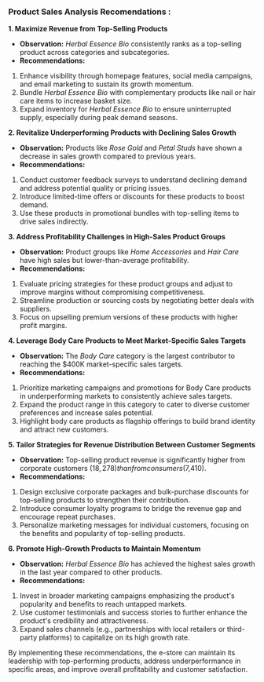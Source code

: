 ###  Product Sales Analysis Recomendations :


**1\. Maximize Revenue from Top-Selling Products**

*   **Observation:** _Herbal Essence Bio_ consistently ranks as a top-selling product across categories and subcategories.
*   **Recommendations:**

1.  Enhance visibility through homepage features, social media campaigns, and email marketing to sustain its growth momentum.
2.  Bundle _Herbal Essence Bio_ with complementary products like nail or hair care items to increase basket size.
3.  Expand inventory for _Herbal Essence Bio_ to ensure uninterrupted supply, especially during peak demand seasons.

**2\. Revitalize Underperforming Products with Declining Sales Growth**

*   **Observation:** Products like _Rose Gold_ and _Petal Studs_ have shown a decrease in sales growth compared to previous years.
*   **Recommendations:**

1.  Conduct customer feedback surveys to understand declining demand and address potential quality or pricing issues.
2.  Introduce limited-time offers or discounts for these products to boost demand.
3.  Use these products in promotional bundles with top-selling items to drive sales indirectly.

**3\. Address Profitability Challenges in High-Sales Product Groups**

*   **Observation:** Product groups like _Home Accessories_ and _Hair Care_ have high sales but lower-than-average profitability.
*   **Recommendations:**

1.  Evaluate pricing strategies for these product groups and adjust to improve margins without compromising competitiveness.
2.  Streamline production or sourcing costs by negotiating better deals with suppliers.
3.  Focus on upselling premium versions of these products with higher profit margins.

**4\. Leverage Body Care Products to Meet Market-Specific Sales Targets**

*   **Observation:** The _Body Care_ category is the largest contributor to reaching the $400K market-specific sales targets.
*   **Recommendations:**

1.  Prioritize marketing campaigns and promotions for Body Care products in underperforming markets to consistently achieve sales targets.
2.  Expand the product range in this category to cater to diverse customer preferences and increase sales potential.
3.  Highlight body care products as flagship offerings to build brand identity and attract new customers.

**5\. Tailor Strategies for Revenue Distribution Between Customer Segments**

*   **Observation:** Top-selling product revenue is significantly higher from corporate customers ($18,278) than from consumers ($7,410).
*   **Recommendations:**

1.  Design exclusive corporate packages and bulk-purchase discounts for top-selling products to strengthen their contribution.
2.  Introduce consumer loyalty programs to bridge the revenue gap and encourage repeat purchases.
3.  Personalize marketing messages for individual customers, focusing on the benefits and popularity of top-selling products.

**6\. Promote High-Growth Products to Maintain Momentum**

*   **Observation:** _Herbal Essence Bio_ has achieved the highest sales growth in the last year compared to other products.
*   **Recommendations:**

1.  Invest in broader marketing campaigns emphasizing the product's popularity and benefits to reach untapped markets.
2.  Use customer testimonials and success stories to further enhance the product's credibility and attractiveness.
3.  Expand sales channels (e.g., partnerships with local retailers or third-party platforms) to capitalize on its high growth rate.

By implementing these recommendations, the e-store can maintain its leadership with top-performing products, address underperformance in specific areas, and improve overall profitability and customer satisfaction.
